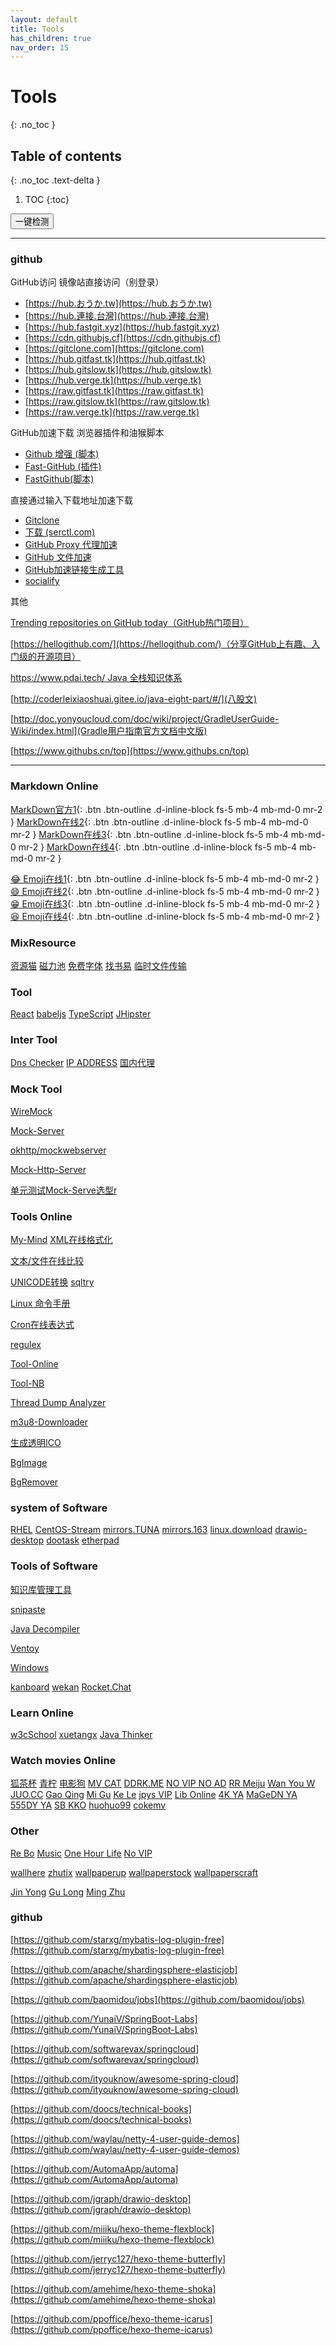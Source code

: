 ```yaml
---
layout: default
title: Tools
has_children: true
nav_order: 15
---
```


# Tools
{: .no_toc }

## Table of contents
{: .no_toc .text-delta }

1. TOC
{:toc}



<script type="text/javascript">


 function getURL(url) {
        var xmlhttp = new ActiveXObject( "Microsoft.XMLHTTP");
        xmlhttp.open("GET", url, false);
        xmlhttp.send();
        if(xmlhttp.readyState==4) {
            if(xmlhttp.Status != 200) alert("不存在");
            return xmlhttp.Status==200;
        }
        return false;
}
function checkAll(){
    var elements = document.getElementsByTagName("p");
    for(var index=0 ; index< elements.length; index ++){
        var ele = elements[index];
        var mark = ele.getAttribute("mark");
        if (mark!='linkMe'){
            continue ;
        }
        var childNodes = ele.childNodes;
        for(var a=0 ; a< childNodes.length; a ++){
                var eleLink = elements[index];
                var link = eleLink.getAttribute("href");
                console.log(  "yes "  + link);
                /* && (link.startsWith("https", 0) || link.startsWith("http", 0) ) */
                if(  (link.startsWith("https") || link.startsWith("http") ) && getURL(link)){
                    
                    eleLink.style.backgroundColor = 'green';
                }else{
                    eleLink.style.backgroundColor = 'red';
                }
                
        }
        
    }
    
}

/*
if (typeof String.prototype.startsWith !== 'function') {
    String.prototype.startsWith = function(prefix) {
        return this.slice(0, prefix.length) === prefix;
    };
}

if (typeof String.prototype.endsWith !== 'function') {
    String.prototype.endsWith = function(suffix) {
        return this.indexOf(suffix, this.length - suffix.length) !== -1;
    };
}

 

String.prototype.startsWith = function(str) {
    if (!str || str.length > this.length){
        return false;
    }
    if (this.substr(0, str.length) == str){
        return true;
    }else{
        return false;
    }
    return true;
}
 */
/*  使用正则表达式 */ 
String.prototype.startsWith = function(str) {
    var reg = new RegExp("^" + str);
    return reg.test(this);
}

/* 测试ok，直接使用str.endsWith("abc")方式调用即可  */ 
String.prototype.endsWith = function(str) {
    var reg = new RegExp(str + "$");
    return reg.test(this);
}


</script>
<button class="btn btn-purple mr-2" onclick="checkAll()" value="一键检测" >一键检测</button>


---
### github

GitHub访问
镜像站直接访问（别登录）

- [https://hub.おうか.tw](https://hub.おうか.tw)
- [https://hub.連接.台灣](https://hub.連接.台灣)
- [https://hub.fastgit.xyz](https://hub.fastgit.xyz)
- [https://cdn.githubjs.cf](https://cdn.githubjs.cf)
- [https://gitclone.com](https://gitclone.com)
- [https://hub.gitfast.tk](https://hub.gitfast.tk)
- [https://hub.gitslow.tk](https://hub.gitslow.tk)
- [https://hub.verge.tk](https://hub.verge.tk)
- [https://raw.gitfast.tk](https://raw.gitfast.tk)
- [https://raw.gitslow.tk](https://raw.gitslow.tk)
- [https://raw.verge.tk](https://raw.verge.tk)

GitHub加速下载
浏览器插件和油猴脚本

- [Github 增强 (脚本)](https://greasyfork.org/zh-CN/scripts/412245)
- [Fast-GitHub (插件)](https://fhefh2015.github.io/Fast-GitHub/)
- [FastGithub(脚本)](https://greasyfork.org/zh-CN/scripts/397419)

直接通过输入下载地址加速下载

- [Gitclone](https://gitclone.com/)	
- [下载 (serctl.com)](https://d.serctl.com/)
- [GitHub Proxy 代理加速](https://ghproxy.com/)
- [GitHub 文件加速](https://gh.api.99988866.xyz/)
- [GitHub加速链接生成工具](https://github.zhlh6.cn/)
- [socialify](https://socialify.git.ci/)


其他

[Trending repositories on GitHub today（GitHub热门项目）](https://github.com/trending)

[https://hellogithub.com/](https://hellogithub.com/)（分享GitHub上有趣、入门级的开源项目）

[https://www.pdai.tech/ Java 全栈知识体系](https://www.pdai.tech/)

[http://coderleixiaoshuai.gitee.io/java-eight-part/#/](八股文)

[http://doc.yonyoucloud.com/doc/wiki/project/GradleUserGuide-Wiki/index.html](Gradle用户指南官方文档中文版)

[https://www.githubs.cn/top](https://www.githubs.cn/top)


---
### Markdown Online
[MarkDown官方1](https://markdown.com.cn/){: .btn .btn-outline .d-inline-block fs-5 mb-4 mb-md-0 mr-2 }
[MarkDown在线2](http://editor.md.ipandao.com/examples/full.html){: .btn .btn-outline .d-inline-block fs-5 mb-4 mb-md-0 mr-2 }
[MarkDown在线3](https://www.zybuluo.com/mdeditor){: .btn .btn-outline .d-inline-block fs-5 mb-4 mb-md-0 mr-2 }
[MarkDown在线4](http://mahua.jser.me/){: .btn .btn-outline .d-inline-block fs-5 mb-4 mb-md-0 mr-2 }

[😂 Emoji在线1](http://getemoji.com/){: .btn .btn-outline .d-inline-block fs-5 mb-4 mb-md-0 mr-2 }
[😄 Emoji在线2](https://www.emojidaquan.com/){: .btn .btn-outline .d-inline-block fs-5 mb-4 mb-md-0 mr-2 }
[😁 Emoji在线3](https://www.emojiall.com/zh-hans){: .btn .btn-outline .d-inline-block fs-5 mb-4 mb-md-0 mr-2 }
[😆 Emoji在线4](https://emojipedia.org/){: .btn .btn-outline .d-inline-block fs-5 mb-4 mb-md-0 mr-2 }
  
### MixResource

<p mark="linkMe">

<a href="https://www.ziyuanm.com/T" target="_blank" class="btn btn-outline fs-5 mb-4 mb-md-0 mr-2">资源猫</a>
<a href="https://cilitiantang.me" target="_blank" class="btn btn-outline fs-5 mb-4 mb-md-0 mr-2">磁力池</a>
<a href="https://www.100font.com/" target="_blank" class="btn btn-outline fs-5 mb-4 mb-md-0 mr-2">免费字体</a>
<a href="https://search.yibook.org/" target="_blank" class="btn btn-outline fs-5 mb-4 mb-md-0 mr-2">找书易</a>
<a href="https://www.transferfile.io/#/" target="_blank" class="btn btn-outline fs-5 mb-4 mb-md-0 mr-2">临时文件传输</a>

</p>
  
### Tool

<p mark="linkMe">


<a href="https://www.bilibili.com/video/BV1wy4y1D7JT" target="_blank" class="btn btn-outline fs-5 mb-4 mb-md-0 mr-2">React</a>
<a href="https://babeljs.io/docs/en/" target="_blank" class="btn btn-outline fs-5 mb-4 mb-md-0 mr-2">babeljs</a>
<a href="https://www.tslang.cn/" target="_blank" class="btn btn-outline fs-5 mb-4 mb-md-0 mr-2">TypeScript</a>
<a href="https://www.jhipster.tech/cn/" target="_blank" class="btn btn-outline fs-5 mb-4 mb-md-0 mr-2">JHipster</a>

</p>

### Inter Tool

<p mark="linkMe">
<a href="https://dnschecker.org" target="_blank" class="btn btn-outline  fs-5 mb-4 mb-md-0 mr-2">Dns Checker</a>
<a href="https://ipaddress.com" target="_blank" class="btn btn-outline  fs-5 mb-4 mb-md-0 mr-2">IP ADDRESS</a>
<a href="https://www.kuaidaili.com/free/inha/" target="_blank" class="btn btn-outline  fs-5 mb-4 mb-md-0 mr-2">国内代理</a>

</p>

### Mock Tool

<p mark="linkMe">

<a href="https://github.com/wiremock/wiremock" target="_blank" class="btn btn-outline fs-5 mb-4 mb-md-0 mr-2">WireMock</a>

<a href="https://github.com/mock-server/mockserver" target="_blank" class="btn btn-outline  fs-5 mb-4 mb-md-0 mr-2">Mock-Server</a>

<a href="http://www.jsons.cn/unicode" target="_blank" class="btn btn-outline  fs-5 mb-4 mb-md-0 mr-2">okhttp/mockwebserver</a>

<a href="https://mocki.io/mock-http-server" target="_blank" class="btn btn-outline  fs-5 mb-4 mb-md-0 mr-2">Mock-Http-Server</a>

<a href="https://www.cnblogs.com/larva-zhh/p/11678940.html" target="_blank" class="btn btn-outline  fs-5 mb-4 mb-md-0 mr-2">单元测试Mock-Serve选型r</a>
</p>

### Tools Online

<p mark="linkMe">

<a href="https://my-mind.github.io/" target="_blank" class="btn btn-outline fs-5 mb-4 mb-md-0 mr-2">My-Mind</a>
<a href="https://c.runoob.com/front-end/710/" target="_blank" class="btn btn-outline fs-5 mb-4 mb-md-0 mr-2">XML在线格式化</a>

<a href="https://www.diffchecker.com/diff" target="_blank" class="btn btn-outline  fs-5 mb-4 mb-md-0 mr-2">文本/文件在线比较</a>

<a href="http://www.jsons.cn/unicode" target="_blank" class="btn btn-outline  fs-5 mb-4 mb-md-0 mr-2">UNICODE转换</a>
<a href="https://sqltry.com" target="_blank" class="btn btn-outline  fs-5 mb-4 mb-md-0 mr-2">sqltry</a>


</p>

<p mark="linkMe">

<a href="http://linux.51yip.com/" target="_blank" class="btn btn-outline fs-5 mb-4 mb-md-0 mr-2">Linux 命令手册</a>

<a href="http://cron.ciding.cc/" target="_blank" class="btn btn-outline fs-5 mb-4 mb-md-0 mr-2">Cron在线表达式</a>

<a href="https://jex.im/regulex/" target="_blank" class="btn btn-outline fs-5 mb-4 mb-md-0 mr-2">regulex</a>

<a href="https://www.67tool.com/" target="_blank" class="btn btn-outline fs-5 mb-4 mb-md-0 mr-2">Tool-Online</a>

<a href="https://www.toolnb.com/" target="_blank" class="btn btn-outline fs-5 mb-4 mb-md-0 mr-2">Tool-NB</a>

<a href="https://fastthread.io/ft-index.jsp" target="_blank" class="btn btn-outline fs-5 mb-4 mb-md-0 mr-2">Thread Dump Analyzer</a>


<a href="https://blog.luckly-mjw.cn/tool-show/m3u8-downloader/index.html" target="_blank" class="btn btn-outline fs-5 mb-4 mb-md-0 mr-2">m3u8-Downloader</a>

<a href="http://www.ico51.cn/" target="_blank" class="btn btn-outline fs-5 mb-4 mb-md-0 mr-2">生成透明ICO</a>

<a href="https://nav.rdonly.com/laboratory/bgimage/backimage.html" target="_blank" class="btn btn-outline fs-5 mb-4 mb-md-0 mr-2">BgImage</a>

<a href="https://www.aigei.com/bgremover/" target="_blank" class="btn btn-outline fs-5 mb-4 mb-md-0 mr-2">BgRemover</a>

</p>


### system of Software 

<p mark="linkMe">
<a href="https://developers.redhat.com/products/rhel/download" target="_blank" class="btn btn-outline  fs-5 mb-4 mb-md-0 mr-2">RHEL</a>
<a href="https://www.centos.org/centos-stream/" target="_blank" class="btn btn-outline  fs-5 mb-4 mb-md-0 mr-2">CentOS-Stream</a>
<a href="https://mirrors.tuna.tsinghua.edu.cn/" target="_blank" class="btn btn-outline  fs-5 mb-4 mb-md-0 mr-2">mirrors.TUNA</a>
<a href="http://mirrors.163.com/" target="_blank" class="btn btn-outline  fs-5 mb-4 mb-md-0 mr-2">mirrors.163</a>
<a href="https://www.linux.org/pages/download/" target="_blank" class="btn btn-outline  fs-5 mb-4 mb-md-0 mr-2">linux.download</a>
<a href="https://www.diagrams.net/" target="_blank" class="btn btn-outline  fs-5 mb-4 mb-md-0 mr-2">drawio-desktop</a>
<a href="http://dootask.com/" target="_blank" class="btn btn-outline  fs-5 mb-4 mb-md-0 mr-2">dootask</a>
<a href="https://etherpad.org/" target="_blank" class="btn btn-outline  fs-5 mb-4 mb-md-0 mr-2">etherpad</a>

</p>

### Tools of Software 

<p mark="linkMe">
<a href="https://obsidian.md" target="_blank" class="btn btn-outline  fs-5 mb-4 mb-md-0 mr-2">知识库管理工具</a>

<a href="https://www.snipaste.com/index.html" target="_blank" class="btn btn-outline fs-5 mb-4 mb-md-0 mr-2">snipaste</a>

<a href="http://java-decompiler.github.io/" target="_blank" class="btn btn-outline fs-5 mb-4 mb-md-0 mr-2">Java Decompiler</a>

<a href="https://www.ventoy.net/cn/download.html" target="_blank" class="btn btn-outline fs-5 mb-4 mb-md-0 mr-2">Ventoy</a>

<a href="https://msdn.itellyou.cn/" target="_blank" class="btn btn-outline fs-5 mb-4 mb-md-0 mr-2">Windows</a>

<a href="https://kanboard.org/" target="_blank" class="btn btn-outline fs-5 mb-4 mb-md-0 mr-2">kanboard</a>
<a href="https://github.com/wekan/wekan" target="_blank" class="btn btn-outline fs-5 mb-4 mb-md-0 mr-2">wekan</a>
<a href="https://github.com/RocketChat/Rocket.Chat" target="_blank" class="btn btn-outline fs-5 mb-4 mb-md-0 mr-2">Rocket.Chat</a>


</p>

### Learn Online

<p mark="linkMe">
<a href="https://www.w3cschool.cn/" target="_blank" class="btn btn-outline fs-5 mb-4 mb-md-0 mr-2">w3cSchool</a>
<a href="https://www.xuetangx.com/" target="_blank" class="btn btn-outline  fs-5 mb-4 mb-md-0 mr-2">xuetangx</a>
<a href="http://www.javathinker.net" target="_blank" class="btn btn-outline  fs-5 mb-4 mb-md-0 mr-2">Java Thinker</a>

</p>


### Watch movies Online

<p mark="linkMe">

<a href="https://www.foxcup.cc" titel="" target="_blank" class="btn btn-outline fs-5 mb-4 mb-md-0 mr-2">狐茶杯</a>
<a href="https://www.nen9.com/" titel="" target="_blank" class="btn btn-outline fs-5 mb-4 mb-md-0 mr-2">青柠</a>
<a href="https://www.dianyinggou.com" titel="" target="_blank" class="btn btn-outline fs-5 mb-4 mb-md-0 mr-2">电影狗</a>
<a href="https://www.mvcat.com/" titel="" target="_blank" class="btn btn-outline fs-5 mb-4 mb-md-0 mr-2">MV CAT</a>
<a href="https://ddrk.me/" titel="" target="_blank" class="btn btn-outline fs-5 mb-4 mb-md-0 mr-2">DDRK.ME</a>
<a href="https://www.novipnoad.com/" target="_blank" class="btn btn-outline fs-5 mb-4 mb-md-0 mr-2">NO VIP NO AD</a>
<a href="https://www.rrmeiju.com/" target="_blank" class="btn btn-outline fs-5 mb-4 mb-md-0 mr-2">RR Meiju</a>
<a href="https://wanyouw.com/" target="_blank" class="btn btn-outline fs-5 mb-4 mb-md-0 mr-2">Wan You W</a>
<a href="https://www.juo.cc" target="_blank" class="btn btn-outline fs-5 mb-4 mb-md-0 mr-2">JUO.CC</a>
<a href="http://gaoqing.la/" target="_blank" class="btn btn-outline fs-5 mb-4 mb-md-0 mr-2">Gao Qing</a>
<a href="https://www.hebeilaibang.com/" target="_blank" class="btn btn-outline fs-5 mb-4 mb-md-0 mr-2">Mi Gu</a>
<a href="https://klyingshi.com/" target="_blank" class="btn btn-outline fs-5 mb-4 mb-md-0 mr-2">Ke Le</a>
<a href="https://www.jpys.me/"  titel="热门影视与动漫" target="_blank" class="btn btn-outline fs-5 mb-4 mb-md-0 mr-2">jpys VIP</a>
<a href="https://www.libvio.me/" titel="热门电影和海外剧" target="_blank" class="btn btn-outline fs-5 mb-4 mb-md-0 mr-2">Lib Online</a>
<a href="https://yanetflix.com/" titel="奈飞" target="_blank" class="btn btn-outline fs-5 mb-4 mb-md-0 mr-2">4K YA</a>
<a href="https://loli.magedn.com/" titel="影视与动漫综艺记录" target="_blank" class="btn btn-outline fs-5 mb-4 mb-md-0 mr-2">MaGeDN YA</a>
<a href="https://555dy1.com/" titel="影视与动漫综艺记录" target="_blank" class="btn btn-outline fs-5 mb-4 mb-md-0 mr-2">555DY YA</a>
<a href="https://nav.sbkko.com/" titel="影视与动漫综艺记录" target="_blank" class="btn btn-outline fs-5 mb-4 mb-md-0 mr-2">SB KKO</a>
<a href="https://www.huohuo99.com/" titel="影视与动漫综艺记录" target="_blank" class="btn btn-outline fs-5 mb-4 mb-md-0 mr-2">huohuo99</a>
<a href="https://cokemv.me/" titel="影视与动漫综艺记录" target="_blank" class="btn btn-outline fs-5 mb-4 mb-md-0 mr-2">cokemv</a>

</p>

### Other

<p mark="linkMe">

<a href="https://rebozj.com/" titel="" target="_blank" class="btn btn-outline fs-5 mb-4 mb-md-0 mr-2">Re Bo</a>
<a href="https://adzhp.cn/yin-yue-ruan-jian.html" titel="" target="_blank" class="btn btn-outline fs-5 mb-4 mb-md-0 mr-2">Music</a>
<a href="https://www.onehourlife.com/" titel="" target="_blank" class="btn btn-outline fs-5 mb-4 mb-md-0 mr-2">One Hour Life</a>
<a href="https://adzhp.cn/vipdianyingyuduanshipinjiexiziyuansuoyin.html" titel="" target="_blank" class="btn btn-outline fs-5 mb-4 mb-md-0 mr-2">No VIP</a>
</p>


<p mark="linkMe">

<a href="https://wallhere.com/" titel="" target="_blank" class="btn btn-outline fs-5 mb-4 mb-md-0 mr-2">wallhere</a>
<a href="https://zhutix.com/" titel="" target="_blank" class="btn btn-outline fs-5 mb-4 mb-md-0 mr-2">zhutix</a>
<a href="https://www.wallpaperup.com/" titel="" target="_blank" class="btn btn-outline fs-5 mb-4 mb-md-0 mr-2">wallpaperup</a>
<a href="https://wallpaperstock.net/" titel="" target="_blank" class="btn btn-outline fs-5 mb-4 mb-md-0 mr-2">wallpaperstock</a>
<a href="https://wallpaperscraft.com/" titel="" target="_blank" class="btn btn-outline fs-5 mb-4 mb-md-0 mr-2">wallpaperscraft</a>
</p>

<p mark="linkMe">
<a href="https://www.jinyongbook.com/" titel="" target="_blank" class="btn btn-outline fs-5 mb-4 mb-md-0 mr-2">Jin Yong</a>
<a href="https://www.xuges.com/wuxia/gulong/index.htm" titel="" target="_blank" class="btn btn-outline fs-5 mb-4 mb-md-0 mr-2">Gu Long</a>
<a href="http://t.icesmall.cn/" titel="" target="_blank" class="btn btn-outline fs-5 mb-4 mb-md-0 mr-2">Ming Zhu</a>
</p>


### github 


[https://github.com/starxg/mybatis-log-plugin-free](https://github.com/starxg/mybatis-log-plugin-free)

[https://github.com/apache/shardingsphere-elasticjob](https://github.com/apache/shardingsphere-elasticjob)

[https://github.com/baomidou/jobs](https://github.com/baomidou/jobs)

[https://github.com/YunaiV/SpringBoot-Labs](https://github.com/YunaiV/SpringBoot-Labs)

[https://github.com/softwarevax/springcloud](https://github.com/softwarevax/springcloud)

[https://github.com/ityouknow/awesome-spring-cloud](https://github.com/ityouknow/awesome-spring-cloud)

[https://github.com/doocs/technical-books](https://github.com/doocs/technical-books)

[https://github.com/waylau/netty-4-user-guide-demos](https://github.com/waylau/netty-4-user-guide-demos)

[https://github.com/AutomaApp/automa](https://github.com/AutomaApp/automa)

[https://github.com/jgraph/drawio-desktop](https://github.com/jgraph/drawio-desktop)


[https://github.com/miiiku/hexo-theme-flexblock](https://github.com/miiiku/hexo-theme-flexblock)

[https://github.com/jerryc127/hexo-theme-butterfly](https://github.com/jerryc127/hexo-theme-butterfly)

[https://github.com/amehime/hexo-theme-shoka](https://github.com/amehime/hexo-theme-shoka)

[https://github.com/ppoffice/hexo-theme-icarus](https://github.com/ppoffice/hexo-theme-icarus)